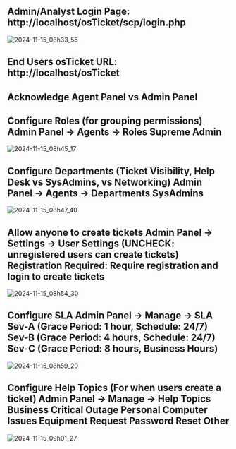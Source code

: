 <h2>Admin/Analyst Login Page:
http://localhost/osTicket/scp/login.php  </h2>

![2024-11-15_08h33_55](https://github.com/user-attachments/assets/5db2c883-f993-4b73-b02e-92d3a0e651fd)




<h2>End Users osTicket URL:
http://localhost/osTicket
</h2> 



<h2>Acknowledge Agent Panel vs Admin Panel</h2>


<h2>Configure Roles (for grouping permissions)
Admin Panel -> Agents -> Roles
Supreme Admin
</h2>

![2024-11-15_08h45_17](https://github.com/user-attachments/assets/c524873f-aece-4808-8e32-932d303a04c6)




<h2>Configure Departments (Ticket Visibility, Help Desk vs SysAdmins, vs Networking)
Admin Panel -> Agents -> Departments
SysAdmins
</h2>  

![2024-11-15_08h47_40](https://github.com/user-attachments/assets/6bedd6f3-f661-4bcd-a3fe-65f94e224b97)




<h2>Allow anyone to create tickets
Admin Panel -> Settings -> User Settings (UNCHECK: unregistered users can create tickets)
Registration Required: Require registration and login to create tickets 
</h2>

![2024-11-15_08h54_30](https://github.com/user-attachments/assets/06bf749a-ca4e-4f73-8486-85311b83c07b)



<h2>Configure SLA
Admin Panel -> Manage -> SLA
Sev-A (Grace Period: 1 hour, Schedule: 24/7)
Sev-B (Grace Period: 4 hours, Schedule: 24/7)
Sev-C (Grace Period: 8 hours, Business Hours)
</h2>

![2024-11-15_08h59_20](https://github.com/user-attachments/assets/94a2f853-2dbf-4864-bd05-587c82d1da77)


<h2>
Configure Help Topics (For when users create a ticket)
Admin Panel -> Manage -> Help Topics
Business Critical Outage
Personal Computer Issues
Equipment Request
Password Reset
Other
</h2>

![2024-11-15_09h01_27](https://github.com/user-attachments/assets/1eac7f7c-1747-4c0e-9aae-c9bb882d867c)
